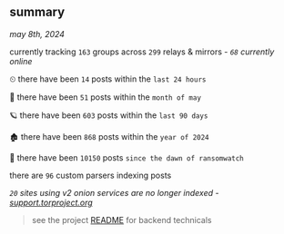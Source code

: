 
## summary
_may 8th, 2024_

currently tracking `163` groups across `299` relays & mirrors - _`68` currently online_

⏲ there have been `14` posts within the `last 24 hours`

🦈 there have been `51` posts within the `month of may`

🪐 there have been `603` posts within the `last 90 days`

🏚 there have been `868` posts within the `year of 2024`

🦕 there have been `10150` posts `since the dawn of ransomwatch`

there are `96` custom parsers indexing posts

_`20` sites using v2 onion services are no longer indexed - [support.torproject.org](https://support.torproject.org/onionservices/v2-deprecation/)_

> see the project [README](https://github.com/joshhighet/ransomwatch#ransomwatch--) for backend technicals
